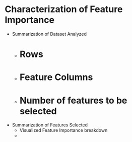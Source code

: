 # Characterization of Feature Importance
- Summarization of Dataset Analyzed
  - # Rows
  - # Feature Columns
  - # Number of features to be selected
- Summarization of Features Selected
  -  Visualized Feature Importance breakdown 
  - 
